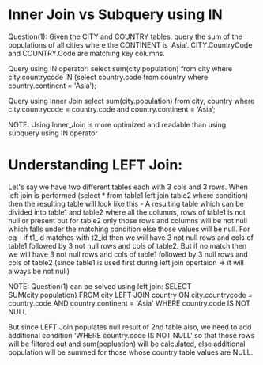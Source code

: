 # Inner Join vs Subquery using IN

Question(1):
Given the CITY and COUNTRY tables, query the sum of the populations of all cities where the CONTINENT is 'Asia'. CITY.CountryCode and COUNTRY.Code are matching key columns.

Query using IN operator:
select sum(city.population) from city where city.countrycode IN (select country.code from country where country.continent = 'Asia');

Query using Inner Join
select sum(city.population) from city, country where city.countrycode = country.code and country.continent = ‘Asia’;

NOTE: Using Inner_Join is more optimized and readable than using subquery using IN operator

# Understanding LEFT Join:

Let's say we have two different tables each with 3 cols and 3 rows. When left join is performed (select * from table1 left join table2 where condition) then the resulting table will look like this -
A resulting table which can be divided into table1 and table2 where all the columns, rows of table1 is not null or present but for table2 only those rows and columns will be not null which falls under the matching condition else those values will be null. For eg - if t1_id matches with t2_id then we will have 3 not null rows and cols of table1 followed by 3 not null rows and cols of table2. But if no match then we will have 3 not null rows and cols of table1 followed by 3 null rows and cols of table2 (since table1 is used first during left join opertaion => it will always be not null)

NOTE: Question(1) can be solved using left join: 
SELECT SUM(city.population) 
FROM city
LEFT JOIN country ON city.countrycode = country.code AND country.continent = 'Asia'
WHERE country.code IS NOT NULL

But since LEFT Join populates null result of 2nd table also, we need to add additional condition 'WHERE country.code IS NOT NULL' so that those rows will be filtered out and sum(popluation) will be calculated, else additional population will be summed for those whose country table values are NULL.



